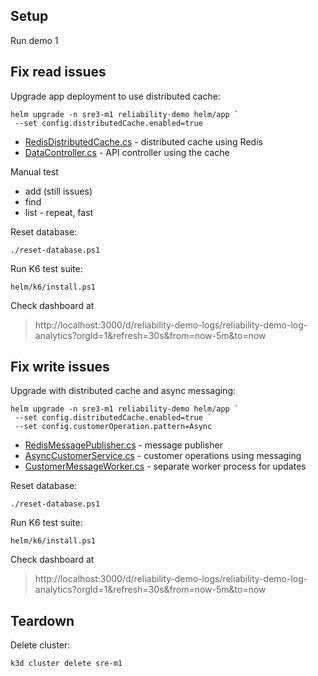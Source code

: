 
## Setup

Run demo 1



## Fix read issues

Upgrade app deployment to use distributed cache:

```
helm upgrade -n sre3-m1 reliability-demo helm/app `
 --set config.distributedCache.enabled=true 
```

- [RedisDistributedCache.cs](/src/ReliabilityDemo/Services/RedisDistributedCache.cs) - distributed cache using Redis
- [DataController.cs](/src/ReliabilityDemo/Controllers/DataController.cs) -  API controller using the cache

Manual test

- add (still issues)
- find
- list - repeat, fast

Reset database:

```
./reset-database.ps1
```

Run K6 test suite:

```
helm/k6/install.ps1
```

Check dashboard at

> http://localhost:3000/d/reliability-demo-logs/reliability-demo-log-analytics?orgId=1&refresh=30s&from=now-5m&to=now

## Fix write issues

Upgrade with distributed cache and async messaging:

```
helm upgrade -n sre3-m1 reliability-demo helm/app `
 --set config.distributedCache.enabled=true `
 --set config.customerOperation.pattern=Async 
```

- [RedisMessagePublisher.cs](/src/ReliabilityDemo/Services/RedisMessagePublisher.cs) - message publisher
- [AsyncCustomerService.cs](/src/ReliabilityDemo/Services/AsyncCustomerService.cs) - customer operations using messaging
- [CustomerMessageWorker.cs](/src/ReliabilityDemo.Worker/CustomerMessageWorker.cs) - separate worker process for updates

Reset database:

```
./reset-database.ps1
```

Run K6 test suite:

```
helm/k6/install.ps1
```

Check dashboard at

> http://localhost:3000/d/reliability-demo-logs/reliability-demo-log-analytics?orgId=1&refresh=30s&from=now-5m&to=now


## Teardown

Delete cluster:

```
k3d cluster delete sre-m1
```
